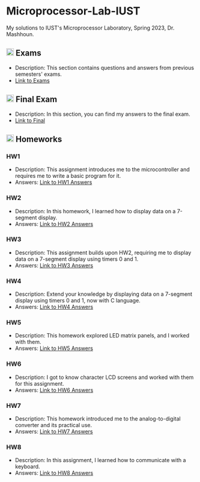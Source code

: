 # Microprocessor-Lab-IUST
My solutions to IUST's Microprocessor Laboratory, Spring 2023, Dr. Mashhoun.

## <img width="20" height="20" src="https://img.icons8.com/wired/64/41b883/test-passed.png" alt="test-passed"/> Exams
- Description: This section contains questions and answers from previous semesters' exams.
- [Link to Exams](https://github.com/lelnazrezaeel/Microprocessor-Lab-IUST/tree/main/Exams)

## <img width="20" height="20" src="https://img.icons8.com/wired/64/41b883/test-passed.png" alt="test-passed"/> Final Exam
- Description: In this section, you can find my answers to the final exam.
- [Link to Final](https://github.com/lelnazrezaeel/Microprocessor-Lab-IUST/blob/main/Final)

## <img width="20" height="20" src="https://img.icons8.com/ios/50/41b883/homework.png" alt="homework"/> Homeworks
### HW1
- Description: This assignment introduces me to the microcontroller and requires me to write a basic program for it.
- Answers: [Link to HW1 Answers](https://github.com/lelnazrezaeel/Microprocessor-Lab-IUST/tree/main/Homeworks/HW1)

### HW2
- Description: In this homework, I learned how to display data on a 7-segment display.
- Answers: [Link to HW2 Answers](https://github.com/lelnazrezaeel/Microprocessor-Lab-IUST/tree/main/Homeworks/HW2)

### HW3
- Description: This assignment builds upon HW2, requiring me to display data on a 7-segment display using timers 0 and 1.
- Answers: [Link to HW3 Answers](https://github.com/lelnazrezaeel/Microprocessor-Lab-IUST/tree/main/Homeworks/HW3)

### HW4
- Description: Extend your knowledge by displaying data on a 7-segment display using timers 0 and 1, now with C language.
- Answers: [Link to HW4 Answers](https://github.com/lelnazrezaeel/Microprocessor-Lab-IUST/tree/main/Homeworks/HW4)

### HW5
- Description: This homework explored LED matrix panels, and I worked with them.
- Answers: [Link to HW5 Answers](https://github.com/lelnazrezaeel/Microprocessor-Lab-IUST/tree/main/Homeworks/HW5)

### HW6
- Description: I got to know character LCD screens and worked with them for this assignment.
- Answers: [Link to HW6 Answers](https://github.com/lelnazrezaeel/Microprocessor-Lab-IUST/tree/main/Homeworks/HW6)

### HW7
- Description: This homework introduced me to the analog-to-digital converter and its practical use.
- Answers: [Link to HW7 Answers](https://github.com/lelnazrezaeel/Microprocessor-Lab-IUST/tree/main/Homeworks/HW7)

### HW8
- Description: In this assignment, I learned how to communicate with a keyboard.
- Answers: [Link to HW8 Answers](https://github.com/lelnazrezaeel/Microprocessor-Lab-IUST/tree/main/Homeworks/HW8)

